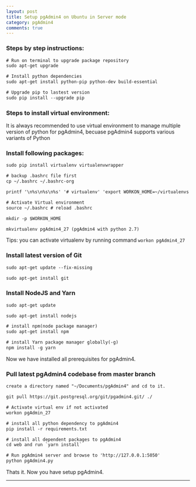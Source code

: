 ```yaml
---
layout: post
title: Setup pgAdmin4 on Ubuntu in Server mode
category: pgAdmin4
comments: true
---
```


### Steps by step instructions:

``` html
# Run on terminal to upgrade package repository
sudo apt-get upgrade

# Install python dependencies
sudo apt-get install python-pip python-dev build-essential

# Upgrade pip to lastest version
sudo pip install --upgrade pip
```

### Steps to install virtual environment:

It is always recommended to use virtual environment to manage multiple version of python for pgAdmin4,
becuase pgAdmin4 supports various variants of Python

### Install following packages:

``` html
sudo pip install virtualenv virtualenvwrapper

# backup .bashrc file first
cp ~/.bashrc ~/.bashrc-org

printf '\n%s\n%s\n%s' '# virtualenv' 'export WORKON_HOME=~/virtualenvs' 'source /usr/local/bin/virtualenvwrapper.sh' >> ~/.bashrc

# Activate Virtual environment
source ~/.bashrc # reload .bashrc

mkdir -p $WORKON_HOME

mkvirtualenv pgAdmin4_27 (pgAdmin4 with python 2.7)
```

Tips: you can activate virtualenv by running command `workon pgAdmin4_27`

### Install latest version of Git

``` html
sudo apt-get update --fix-missing

sudo apt-get install git
```

### Install NodeJS and Yarn

``` html
sudo apt-get update

sudo apt-get install nodejs

# install npm(node package manager)
sudo apt-get install npm

# install Yarn package manager globally(-g)
npm install -g yarn
```
Now we have installed all prerequisites for pgAdmin4.

### Pull latest pgAdmin4 codebase from master branch

``` html
create a directory named "~/Documents/pgAdmin4" and cd to it.

git pull https://git.postgresql.org/git/pgadmin4.git/ ./

# Activate virtual env if not activated
workon pgAdmin_27

# install all python dependency to pgAdmin4
pip install -r requirements.txt

# install all dependent packages to pgAdmin4
cd web and run `yarn install`

# Run pgAdmin4 server and browse to 'http://127.0.0.1:5050'
python pgAdmin4.py
```

Thats it. Now you have setup pgAdmin4.

---